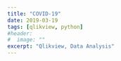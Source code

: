 ```yaml
---
title: "COVID-19"
date: 2019-03-19
tags: [qlikview, python]
#header:
#  image: ""
excerpt: "Qlikview, Data Analysis"
---
```

